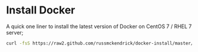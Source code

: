 # Install Docker

A quick one liner to install the latest version of Docker on CentOS 7 / RHEL 7 server;

```bash
curl -fsS https://raw2.github.com/russmckendrick/docker-install/master/install-el7 | bash
```